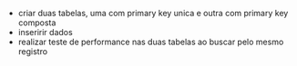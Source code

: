 - criar duas tabelas, uma com primary key unica e outra com primary key composta
- inseririr dados
- realizar teste de performance nas duas tabelas ao buscar pelo mesmo registro
